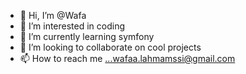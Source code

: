- 👋 Hi, I’m @Wafa
- 👀 I’m interested in coding
- 🌱 I’m currently learning symfony
- 💞️ I’m looking to collaborate on cool projects
- 📫 How to reach me ...wafaa.lahmamssi@gmail.com

<!---
Wlahmamssi69/Wlahmamssi69 is a ✨ special ✨ repository because its `README.md` (this file) appears on your GitHub profile.
You can click the Preview link to take a look at your changes.
--->
